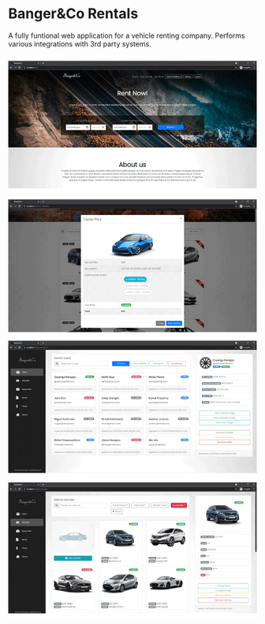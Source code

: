 # Banger&Co Rentals

A fully funtional web application for a vehicle renting company.
Performs various integrations with 3rd party systems.

<img src="3.png">
<img src="2.png">
<img src="1.png">
<img src="4.png">
